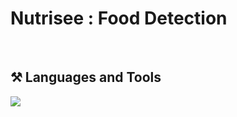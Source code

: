 <h1>
  Nutrisee : Food Detection
</h1>
<br/>

<h2>⚒️ Languages and Tools</h2>
<div>
    <img src="https://skillicons.dev/icons?i=vscode,figma,github,tensorflow,kotlin,gcp,androidstudio,collab,roboflow" /><br>
</div>

